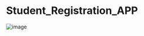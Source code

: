 # Student_Registration_APP
![image](https://github.com/mehdiayed/Student_Registration_APP/assets/81702423/6a4e8ba5-de02-4203-ae57-737ef5f33639)
